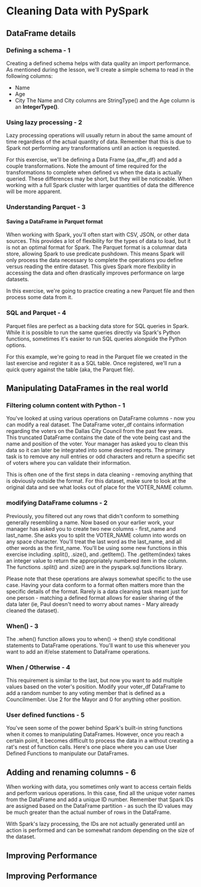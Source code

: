 # Cleaning Data with PySpark

## DataFrame details

### Defining a schema - 1

Creating a defined schema helps with data quality an import performance. As mentioned during the lesson, we'll create a simple schema to read in the following columns:

- Name
- Age
- City
The Name and City columns are StringType() and the Age column is an **IntegerType()**.

### Using lazy processing - 2

Lazy processing operations will usually return in about the same amount of time regardless of the actual quantity of data. Remember that this is due to Spark not performing any transformations until an action is requested.

For this exercise, we'll be defining a Data Frame (aa_dfw_df) and add a couple transformations. Note the amount of time required for the transformations to complete when defined vs when the data is actually queried. These differences may be short, but they will be noticeable. When working with a full Spark cluster with larger quantities of data the difference will be more apparent.

### Understanding Parquet - 3
#### Saving a DataFrame in Parquet format

When working with Spark, you'll often start with CSV, JSON, or other data sources. This provides a lot of flexibility for the types of data to load, but it is not an optimal format for Spark. The Parquet format is a columnar data store, allowing Spark to use predicate pushdown. This means Spark will only process the data necessary to complete the operations you define versus reading the entire dataset. This gives Spark more flexibility in accessing the data and often drastically improves performance on large datasets.

In this exercise, we're going to practice creating a new Parquet file and then process some data from it.

### SQL and Parquet - 4

Parquet files are perfect as a backing data store for SQL queries in Spark. While it is possible to run the same queries directly via Spark's Python functions, sometimes it's easier to run SQL queries alongside the Python options.

For this example, we're going to read in the Parquet file we created in the last exercise and register it as a SQL table. Once registered, we'll run a quick query against the table (aka, the Parquet file).


## Manipulating DataFrames in the real world

### Filtering column content with Python - 1

You've looked at using various operations on DataFrame columns - now you can modify a real dataset. The DataFrame voter_df contains information regarding the voters on the Dallas City Council from the past few years. This truncated DataFrame contains the date of the vote being cast and the name and position of the voter. Your manager has asked you to clean this data so it can later be integrated into some desired reports. The primary task is to remove any null entries or odd characters and return a specific set of voters where you can validate their information.

This is often one of the first steps in data cleaning - removing anything that is obviously outside the format. For this dataset, make sure to look at the original data and see what looks out of place for the VOTER_NAME column.

### modifying DataFrame columns - 2

Previously, you filtered out any rows that didn't conform to something generally resembling a name. Now based on your earlier work, your manager has asked you to create two new columns - first_name and last_name. She asks you to split the VOTER_NAME column into words on any space character. You'll treat the last word as the last_name, and all other words as the first_name. You'll be using some new functions in this exercise including .split(), .size(), and .getItem(). The .getItem(index) takes an integer value to return the appropriately numbered item in the column. The functions .split() and .size() are in the pyspark.sql.functions library.

Please note that these operations are always somewhat specific to the use case. Having your data conform to a format often matters more than the specific details of the format. Rarely is a data cleaning task meant just for one person - matching a defined format allows for easier sharing of the data later (ie, Paul doesn't need to worry about names - Mary already cleaned the dataset).

### When() - 3

The .when() function allows you to when() -> then() style conditional statements to DataFrame operations. You'll want to use this whenever you want to add an if/else statement to DataFrame operations.

### When / Otherwise - 4

This requirement is similar to the last, but now you want to add multiple values based on the voter's position. Modify your voter_df DataFrame to add a random number to any voting member that is defined as a Councilmember. Use 2 for the Mayor and 0 for anything other position.

### User defined functions - 5

You've seen some of the power behind Spark's built-in string functions when it comes to manipulating DataFrames. However, once you reach a certain point, it becomes difficult to process the data in a without creating a rat's nest of function calls. Here's one place where you can use User Defined Functions to manipulate our DataFrames.

## Adding and renaming columns - 6

When working with data, you sometimes only want to access certain fields and perform various operations. In this case, find all the unique voter names from the DataFrame and add a unique ID number. Remember that Spark IDs are assigned based on the DataFrame partition - as such the ID values may be much greater than the actual number of rows in the DataFrame.

With Spark's lazy processing, the IDs are not actually generated until an action is performed and can be somewhat random depending on the size of the dataset.


## Improving Performance

## Improving Performance